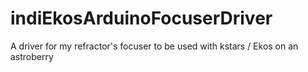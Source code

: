 # indiEkosArduinoFocuserDriver
A driver for my refractor's focuser to be used with kstars / Ekos on an astroberry
